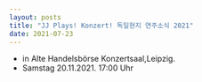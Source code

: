 ```yaml
---
layout: posts
title: "JJ Plays! Konzert! 독일현지 연주소식 2021"
date: 2021-07-23
---
```


- in Alte Handelsbörse Konzertsaal,Leipzig. 
- Samstag 20.11.2021. 17:00 Uhr
